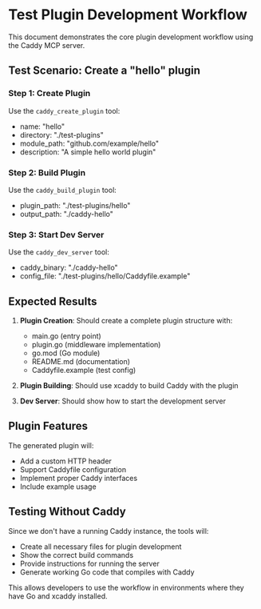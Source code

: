 # Test Plugin Development Workflow

This document demonstrates the core plugin development workflow using the Caddy MCP server.

## Test Scenario: Create a "hello" plugin

### Step 1: Create Plugin
Use the `caddy_create_plugin` tool:
- name: "hello"
- directory: "./test-plugins"
- module_path: "github.com/example/hello"
- description: "A simple hello world plugin"

### Step 2: Build Plugin
Use the `caddy_build_plugin` tool:
- plugin_path: "./test-plugins/hello"
- output_path: "./caddy-hello"

### Step 3: Start Dev Server
Use the `caddy_dev_server` tool:
- caddy_binary: "./caddy-hello"
- config_file: "./test-plugins/hello/Caddyfile.example"

## Expected Results

1. **Plugin Creation**: Should create a complete plugin structure with:
   - main.go (entry point)
   - plugin.go (middleware implementation)
   - go.mod (Go module)
   - README.md (documentation)
   - Caddyfile.example (test config)

2. **Plugin Building**: Should use xcaddy to build Caddy with the plugin

3. **Dev Server**: Should show how to start the development server

## Plugin Features

The generated plugin will:
- Add a custom HTTP header
- Support Caddyfile configuration
- Implement proper Caddy interfaces
- Include example usage

## Testing Without Caddy

Since we don't have a running Caddy instance, the tools will:
- Create all necessary files for plugin development
- Show the correct build commands
- Provide instructions for running the server
- Generate working Go code that compiles with Caddy

This allows developers to use the workflow in environments where they have Go and xcaddy installed.